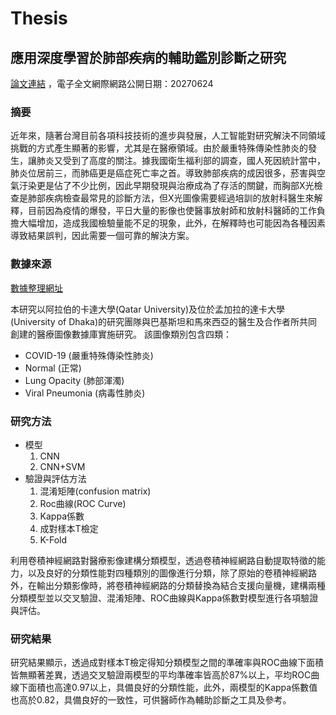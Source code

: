 # Thesis
## 應用深度學習於肺部疾病的輔助鑑別診斷之研究 
[論文連結](https://hdl.handle.net/11296/4p3z7a) ，電子全文網際網路公開日期：20270624

### 摘要
近年來，隨著台灣目前各項科技技術的進步與發展，人工智能對研究解決不同領域挑戰的方式產生顯著的影響，尤其是在醫療領域。由於嚴重特殊傳染性肺炎的發生，讓肺炎又受到了高度的關注。據我國衛生福利部的調查，國人死因統計當中，肺炎位居前三，而肺癌更是癌症死亡率之首。導致肺部疾病的成因很多，菸害與空氣汙染更是佔了不少比例，因此早期發現與治療成為了存活的關鍵，而胸部X光檢查是肺部疾病檢查最常見的診斷方法，但X光圖像需要經過培訓的放射科醫生來解釋，目前因為疫情的爆發，平日大量的影像也使醫事放射師和放射科醫師的工作負擔大幅增加，造成我國檢驗量能不足的現象，此外，在解釋時也可能因為各種因素導致結果誤判，因此需要一個可靠的解決方案。
### 數據來源
[數據整理網址](https://www.kaggle.com/datasets/tawsifurrahman/covid19-radiography-database)

本研究以阿拉伯的卡達大學(Qatar University)及位於孟加拉的達卡大學(University of Dhaka)的研究團隊與巴基斯坦和馬來西亞的醫生及合作者所共同創建的醫療圖像數據庫實施研究。
該圖像類別包含四類：
- COVID-19 (嚴重特殊傳染性肺炎)
- Normal (正常)
- Lung Opacity (肺部渾濁)
- Viral Pneumonia (病毒性肺炎)
### 研究方法
- 模型
  1. CNN
  2. CNN+SVM
- 驗證與評估方法
  1. 混淆矩陣(confusion matrix)
  2. Roc曲線(ROC Curve)
  3. Kappa係數
  4. 成對樣本T檢定
  5. K-Fold 

利用卷積神經網路對醫療影像建構分類模型，透過卷積神經網路自動提取特徵的能力，以及良好的分類性能對四種類別的圖像進行分類，除了原始的卷積神經網路外，在輸出分類影像時，將卷積神經網路的分類替換為結合支援向量機，建構兩種分類模型並以交叉驗證、混淆矩陣、ROC曲線與Kappa係數對模型進行各項驗證與評估。
### 研究結果
研究結果顯示，透過成對樣本T檢定得知分類模型之間的準確率與ROC曲線下面積皆無顯著差異，透過交叉驗證兩模型的平均準確率皆高於87%以上，平均ROC曲線下面積也高達0.97以上，具備良好的分類性能，此外，兩模型的Kappa係數值也高於0.82，具備良好的一致性，可供醫師作為輔助診斷之工具及參考。
